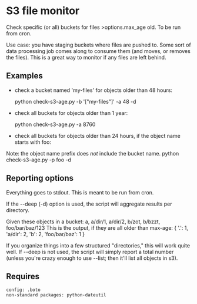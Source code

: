 S3 file monitor
===============
Check specific (or all) buckets for files >options.max_age old.
To be run from cron.

Use case: you have staging buckets where files are pushed to. Some sort of
data processing job comes along to consume them (and moves, or removes the files).
This is a great way to monitor if any files are left behind.

Examples
--------

* check a bucket named 'my-files' for objects older than 48 hours:

    python check-s3-age.py -b '["my-files"]' -a 48 -d

* check all buckets for objects older than 1 year:

    python check-s3-age.py -a 8760

* check all buckets for objects older than 24 hours, if the object name starts with foo:

 Note: the object name prefix does *not* include the bucket name.
    python check-s3-age.py -p foo -d

Reporting options
-----------------
Everything goes to stdout. This is meant to be run from cron.

If the --deep (-d) option is used, the script will aggregate results per directory.

Given these objects in a bucket: a, a/dir/1, a/dir/2, b/zot, b/bzzt, foo/bar/baz/123
This is the output, if they are all older than max-age:
    { '.': 1,
      'a/dir': 2,
      'b': 2,
      'foo/bar/baz': 1
    }

If you organize things into a few structured "directories," this will work quite well.
If --deep is not used, the script will simply report a total number (unless you're
crazy enough to use --list; then it'll list all objects in s3).

Requires
--------
    config: .boto
    non-standard packages: python-dateutil
